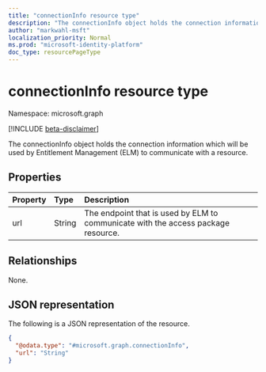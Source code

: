 ```yaml
---
title: "connectionInfo resource type"
description: "The connectionInfo object holds the connection information which will be used by ELM to communicate with a resource."
author: "markwahl-msft"
localization_priority: Normal
ms.prod: "microsoft-identity-platform"
doc_type: resourcePageType
---
```


# connectionInfo resource type

Namespace: microsoft.graph

[!INCLUDE [beta-disclaimer](../../includes/beta-disclaimer.md)]

The connectionInfo object holds the connection information which will be used by Entitlement Management (ELM) to communicate with a resource.

## Properties
|Property|Type|Description|
|:---|:---|:---|
|url|String|The endpoint that is used by ELM to communicate with the access package resource.|

## Relationships
None.

## JSON representation
The following is a JSON representation of the resource.
<!-- {
  "blockType": "resource",
  "@odata.type": "microsoft.graph.connectionInfo"
}
-->
``` json
{
  "@odata.type": "#microsoft.graph.connectionInfo",
  "url": "String"
}
```

